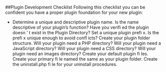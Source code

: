 ##Plugin Development Checklist
Following this checklist you can be confident you have a proper plugin foundation for your new plugin:
- Determine a unique and descriptive plugin name. Is the name descriptive of your plugin’s function? Have you verifi ed the plugin doesn ’ t exist in the Plugin Directory?
Set a unique plugin prefi x.
Is the prefi x unique enough to avoid confl icts?
Create your plugin folder structure.
Will your plugin need a PHP directory?
Will your plugin need a JavaScript directory?
Will your plugin need a CSS directory?
Will your plugin need an images directory?
Create your default plugin fi les.
Create your primary fi le named the same as your plugin folder.
Create the uninstall.php fi le for your uninstall procedures.
